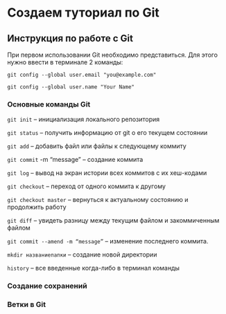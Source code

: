 # Создаем туториал по Git

## Инструкция по работе с Git

При первом использовании Git необходимо представиться.  Для этого нужно ввести в терминале 2 команды:
```
git config --global user.email "you@example.com"  
```
```
git config --global user.name "Your Name"
```


### Основные команды Git
```git init``` – инициализация локального репозитория

```git status``` – получить информацию от git о его текущем состоянии

```git add``` – добавить файл или файлы к следующему коммиту

```git commit``` -m “message” – создание коммита

```git log``` – вывод на экран истории всех коммитов с их хеш-кодами

```git checkout``` – переход от одного коммита к другому

```git checkout master``` – вернуться к актуальному состоянию и продолжить работу

```git diff``` – увидеть разницу между текущим файлом и закоммиченным файлом

```git commit --amend -m “message”``` – изменение последнего коммита.


```mkdir названиепапки``` – создание новой директории

```history``` – все введенные когда-либо в терминал команды

### Создание сохранений

### Ветки в Git




